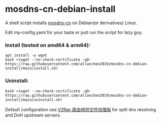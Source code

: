 # mosdns-cn-debian-install
A shell script installs [mosdns-cn](https://github.com/IrineSistiana/mosdns-cn) on Debian(or derivatives) Linux.

Edit my-config.yaml for your taste or just run the script for lazy guy.

### Install (tested on amd64 & arm64):
```
apt install -y wget
bash <(wget --no-check-certificate -qO- https://raw.githubusercontent.com/allanchen2019/mosdns-cn-debian-install/main/install.sh)
```
### Uninstall:
```
bash <(wget --no-check-certificate -qO- https://raw.githubusercontent.com/allanchen2019/mosdns-cn-debian-install/main/uninstall.sh)
```


Default configuration use [V2Ray 路由规则文件加强版](https://github.com/Loyalsoldier/v2ray-rules-dat) for split dns resolving and DoH upstream servers.
